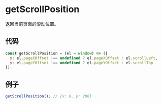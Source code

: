 # getScrollPosition

返回当前页面的滚动位置。

## 代码

```js
const getScrollPosition = (el = window) => ({
  x: el.pageXOffset !== undefined ? el.pageXOffset : el.scrollLeft,
  y: el.pageYOffset !== undefined ? el.pageYOffset : el.scrollTop
});
```

## 例子

```js
getScrollPosition(); // {x: 0, y: 200}
```
